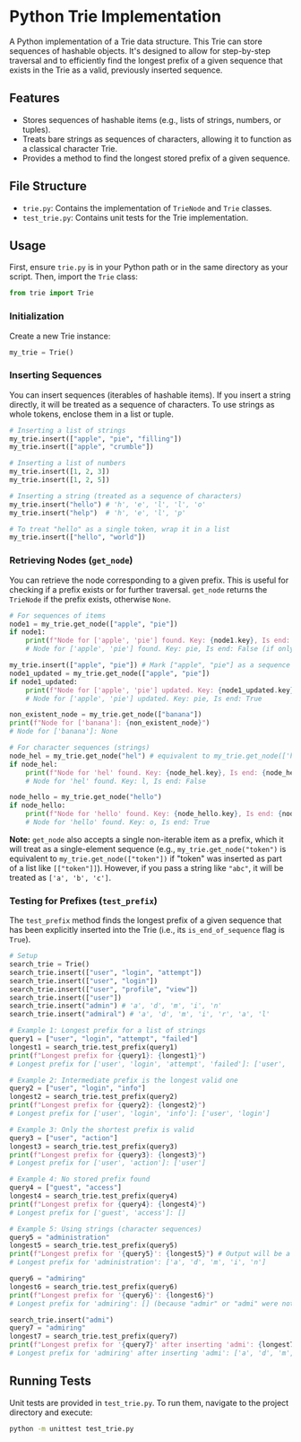# Python Trie Implementation

A Python implementation of a Trie data structure. This Trie can store sequences of hashable objects. It's designed to allow for step-by-step traversal and to efficiently find the longest prefix of a given sequence that exists in the Trie as a valid, previously inserted sequence.

## Features

- Stores sequences of hashable items (e.g., lists of strings, numbers, or tuples).
- Treats bare strings as sequences of characters, allowing it to function as a classical character Trie.
- Provides a method to find the longest stored prefix of a given sequence.

## File Structure

- `trie.py`: Contains the implementation of `TrieNode` and `Trie` classes.
- `test_trie.py`: Contains unit tests for the Trie implementation.

## Usage

First, ensure `trie.py` is in your Python path or in the same directory as your script. Then, import the `Trie` class:

```python
from trie import Trie
```

### Initialization

Create a new Trie instance:

```python
my_trie = Trie()
```

### Inserting Sequences

You can insert sequences (iterables of hashable items). If you insert a string directly, it will be treated as a sequence of characters. To use strings as whole tokens, enclose them in a list or tuple.

```python
# Inserting a list of strings
my_trie.insert(["apple", "pie", "filling"])
my_trie.insert(["apple", "crumble"])

# Inserting a list of numbers
my_trie.insert([1, 2, 3])
my_trie.insert([1, 2, 5])

# Inserting a string (treated as a sequence of characters)
my_trie.insert("hello") # 'h', 'e', 'l', 'l', 'o'
my_trie.insert("help")  # 'h', 'e', 'l', 'p'

# To treat "hello" as a single token, wrap it in a list
my_trie.insert(["hello", "world"])
```

### Retrieving Nodes (`get_node`)

You can retrieve the node corresponding to a given prefix. This is useful for checking if a prefix exists or for further traversal. `get_node` returns the `TrieNode` if the prefix exists, otherwise `None`.

```python
# For sequences of items
node1 = my_trie.get_node(["apple", "pie"])
if node1:
    print(f"Node for ['apple', 'pie'] found. Key: {node1.key}, Is end: {node1.is_end_of_sequence}")
    # Node for ['apple', 'pie'] found. Key: pie, Is end: False (if only ["apple", "pie", "filling"] was inserted)

my_trie.insert(["apple", "pie"]) # Mark ["apple", "pie"] as a sequence end
node1_updated = my_trie.get_node(["apple", "pie"])
if node1_updated:
    print(f"Node for ['apple', 'pie'] updated. Key: {node1_updated.key}, Is end: {node1_updated.is_end_of_sequence}")
    # Node for ['apple', 'pie'] updated. Key: pie, Is end: True

non_existent_node = my_trie.get_node(["banana"])
print(f"Node for ['banana']: {non_existent_node}")
# Node for ['banana']: None

# For character sequences (strings)
node_hel = my_trie.get_node("hel") # equivalent to my_trie.get_node(['h', 'e', 'l'])
if node_hel:
    print(f"Node for 'hel' found. Key: {node_hel.key}, Is end: {node_hel.is_end_of_sequence}")
    # Node for 'hel' found. Key: l, Is end: False

node_hello = my_trie.get_node("hello")
if node_hello:
    print(f"Node for 'hello' found. Key: {node_hello.key}, Is end: {node_hello.is_end_of_sequence}")
    # Node for 'hello' found. Key: o, Is end: True
```
**Note:** `get_node` also accepts a single non-iterable item as a prefix, which it will treat as a single-element sequence (e.g., `my_trie.get_node("token")` is equivalent to `my_trie.get_node(["token"])` if "token" was inserted as part of a list like `[["token"]]`). However, if you pass a string like `"abc"`, it will be treated as `['a', 'b', 'c']`.

### Testing for Prefixes (`test_prefix`)

The `test_prefix` method finds the longest prefix of a given sequence that has been explicitly inserted into the Trie (i.e., its `is_end_of_sequence` flag is `True`).

```python
# Setup
search_trie = Trie()
search_trie.insert(["user", "login", "attempt"])
search_trie.insert(["user", "login"])
search_trie.insert(["user", "profile", "view"])
search_trie.insert(["user"])
search_trie.insert("admin") # 'a', 'd', 'm', 'i', 'n'
search_trie.insert("admiral") # 'a', 'd', 'm', 'i', 'r', 'a', 'l'

# Example 1: Longest prefix for a list of strings
query1 = ["user", "login", "attempt", "failed"]
longest1 = search_trie.test_prefix(query1)
print(f"Longest prefix for {query1}: {longest1}")
# Longest prefix for ['user', 'login', 'attempt', 'failed']: ['user', 'login', 'attempt']

# Example 2: Intermediate prefix is the longest valid one
query2 = ["user", "login", "info"]
longest2 = search_trie.test_prefix(query2)
print(f"Longest prefix for {query2}: {longest2}")
# Longest prefix for ['user', 'login', 'info']: ['user', 'login']

# Example 3: Only the shortest prefix is valid
query3 = ["user", "action"]
longest3 = search_trie.test_prefix(query3)
print(f"Longest prefix for {query3}: {longest3}")
# Longest prefix for ['user', 'action']: ['user']

# Example 4: No stored prefix found
query4 = ["guest", "access"]
longest4 = search_trie.test_prefix(query4)
print(f"Longest prefix for {query4}: {longest4}")
# Longest prefix for ['guest', 'access']: []

# Example 5: Using strings (character sequences)
query5 = "administration"
longest5 = search_trie.test_prefix(query5)
print(f"Longest prefix for '{query5}': {longest5}") # Output will be a list of characters
# Longest prefix for 'administration': ['a', 'd', 'm', 'i', 'n']

query6 = "admiring"
longest6 = search_trie.test_prefix(query6)
print(f"Longest prefix for '{query6}': {longest6}")
# Longest prefix for 'admiring': [] (because "admir" or "admi" were not inserted as complete sequences)

search_trie.insert("admi")
query7 = "admiring"
longest7 = search_trie.test_prefix(query7)
print(f"Longest prefix for '{query7}' after inserting 'admi': {longest7}")
# Longest prefix for 'admiring' after inserting 'admi': ['a', 'd', 'm', 'i']

```

## Running Tests

Unit tests are provided in `test_trie.py`. To run them, navigate to the project directory and execute:

```bash
python -m unittest test_trie.py
```
